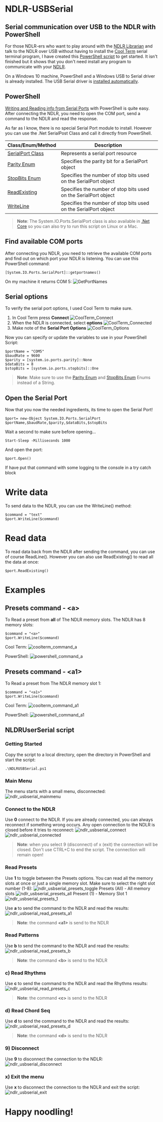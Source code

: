 # NDLR-USBSerial
## Serial communication over USB to the NDLR with PowerShell

For those NDLR-ers who want to play around with the [NDLR Librarian](https://github.com/Barilium8/The-NDLR-Librarian) and talk to the NDLR over USB without having to install the [Cool Term](https://github.com/Barilium8/The-NDLR-Librarian/wiki/0) serial terminal program, I have created this [PowerShell script](NDLRUSBSerial.ps1) to get started. It isn't finished but it shows that you don't need install any program to communicate with your [NDLR](https://conductivelabs.com/). 

On a Windows 10 machine, PowerShell and a Windows USB to Serial driver is already installed. The USB Serial driver is [installed automatically](https://docs.microsoft.com/en-us/windows-hardware/drivers/usbcon/usb-driver-installation-based-on-compatible-ids).

## PowerShell 
[Writing and Reading info from Serial Ports](https://devblogs.microsoft.com/powershell/writing-and-reading-info-from-serial-ports/) with PowerShell is quite easy. After connecting the NDLR, you need to open the COM port, send a command to the NDLR and read the response.

As far as I know, there is no special Serial Port module to install. However you can use the .Net SerialPost Class and call it directly from PowerShell.

| Class/Enum/Method | Description |
| - | - |
| [SerialPort Class](https://docs.microsoft.com/en-us/dotnet/api/system.io.ports.serialport) | Represents a serial port resource |
| [Parity Enum](https://docs.microsoft.com/en-us/dotnet/api/system.io.ports.parity) | Specifies the parity bit for a SerialPort object |
| [StopBits Enum](https://docs.microsoft.com/en-us/dotnet/api/system.io.ports.stopbits) | Specifies the number of stop bits used on the SerialPort object |
| [ReadExisting](https://docs.microsoft.com/en-us/dotnet/api/system.io.ports.serialport.readexisting) | Specifies the number of stop bits used on the SerialPort object |
| [WriteLine](https://docs.microsoft.com/en-us/dotnet/api/system.io.ports.serialport.writeline) | Specifies the number of stop bits used on the SerialPort object |

> **Note**: The System.IO.Ports.SerialPort class is also available in [.Net Core](https://www.nuget.org/packages/System.IO.Ports/) so you can also try to run this script on Linux or a Mac.

## Find available COM ports
After connecting you NDLR, you need to retrieve the available COM ports and find out on which port your NDLR is listening. You can use this PowerShell command:
```
[System.IO.Ports.SerialPort]::getportnames()
```
On my machine it returns COM 5:
![GetPortNames](images/getportnames.png)

## Serial options
To verify the serial port options, I used Cool Term to make sure.
</br>
1. In Cool Term press **Connect**
![CoolTerm_Connect](images/coolterm_connect.png)
1. When the NDLR is connected, select **options**
![CoolTerm_Connected](images/coolterm_connected.png)
1. Make note of the **Serial Port Options**
![CoolTerm_Options](images/coolterm_options.png)

Now you can specify or update the variables to use in your PowerShell Script:
```
$portName = "COM5"
$baudRate = 9600
$parity = [system.io.ports.parity]::None
$dataBits = 8
$stopBits = [system.io.ports.stopbits]::One
```
> **Note**: Make sure to use the [Parity Enum](https://docs.microsoft.com/en-us/dotnet/api/system.io.ports.parity) and [StopBits Enum](https://docs.microsoft.com/en-us/dotnet/api/system.io.ports.stopbits) Enums instead of a String.

## Open the Serial Port
Now that you now the needed ingredients, its time to open the Serial Port!
```
$port= new-Object System.IO.Ports.SerialPort $portName,$baudRate,$parity,$dataBits,$stopBits
```

Wait a second to make sure before opening...
```
Start-Sleep -Milliseconds 1000
```
And open the port:
```
$port.Open()
```
If have put that command with some logging to the console in a try catch block

# Write data
To send data to the NDLR, you can use the WriteLine() method:
```
$command = "text"
$port.WriteLine($command)
```

# Read data
To read data back from the NDLR after sending the command, you can use of course ReadLine(). However you can also use ReadExisting() to read all the data at once:
```
$port.ReadExisting()
```

# Examples
## Presets command - \<a\>
To Read a preset from **all** of The NDLR memory slots. The NDLR has 8 memory slots:
```
$command = "<a>"
$port.WriteLine($command)
```
Cool Term:
![coolterm_command_a](images/coolterm_commanda.png)

PowerShell:
![powershell_command_a](images/powershell_commanda.png)

## Presets command - \<a1\>
To Read a preset from The NDLR memory slot 1:
```
$command = "<a1>"
$port.WriteLine($command)
```
Cool Term:
![coolterm_command_a1](images/coolterm_commanda1.png)

PowerShell:
![powershell_command_a1](images/powershell_commanda1.png)

## NLDRUserSerial script
### Getting Started
Copy the script to a local directory, open the directory in PowerShell and start the script:
```
.\NDLRUSBSerial.ps1
```
### Main Menu
The menu starts with a small menu, disconnected:
![ndlr_usbserial_mainmenu](images/ndlr_usbserial_mainmenu.png)

### Connect to the NDLR
Use **0** connect to the NDLR. If you are already connected, you can always reconnect if something wrong occurs. Any open connection to the NDLR is closed before it tries to reconnect:
![ndlr_usbserial_connect](images/ndlr_usbserial_connect.png)
![ndlr_usbserial_connected](images/ndlr_usbserial_connected.png)
> **Note**: when you select 9 (disconnect) of x (exit) the connection will be closed. Don't use CTRL+C to end the script. The connection will remain open!

### Read Presets
Use **1** to toggle between the Presets options. You can read all the memory slots at once or just a single memory slot. Make sure to select the right slot number (1-8):
![ndlr_usbserial_presets_toggle](images/ndlr_usbserial_presets_toggle.png)
Presets (All) - All memory slots
![ndlr_usbserial_presets_all](images/ndlr_usbserial_presets_all.png)
Present (1) - Memory Slot 1
![ndlr_usbserial_presets_1](images/ndlr_usbserial_presets_1.png)

Use **a** to send the command to the NDLR and read the results:
![ndlr_usbserial_read_presets_a1](images/ndlr_usbserial_read_presets_a1.png)
> **Note**: the command **\<a1\>** is send to the NDLR


### Read Patterns
Use **b** to send the command to the NDLR and read the results:
![ndlr_usbserial_read_presets_b](images/ndlr_usbserial_read_presets_b.png)
> **Note**: the command **\<b\>** is send to the NDLR


### c) Read Rhythms
Use **c** to send the command to the NDLR and read the Rhythms results:
![ndlr_usbserial_read_presets_c](images/ndlr_usbserial_read_presets_c.png)
> **Note**: the command **\<c\>** is send to the NDLR

### d) Read Chord Seq
Use **d** to send the command to the NDLR and read the results:
![ndlr_usbserial_read_presets_d](images/ndlr_usbserial_read_presets_d.png)
> **Note**: the command **\<d\>** is send to the NDLR

### 9) Disconnect
Use **9** to disconnect the connection to the NDLR:
![ndlr_usbserial_disconnect](images/ndlr_usbserial_disconnect.png)


### x) Exit the menu
Use **x** to disconnect the connection to the NDLR and exit the script:
![ndlr_usbserial_exit](images/ndlr_usbserial_exit.png)


# Happy noodling!